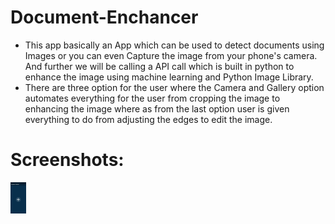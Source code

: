 # Document-Enchancer
* This app basically an App which can be used to detect documents using Images or you can even Capture the image from your phone's camera. And further we will be calling a API call which is built in python to enhance the image using machine learning and Python Image Library.
* There are three option for the user where the Camera and Gallery option automates everything for the user from cropping the image to enhancing the image where as from the last option user is given everything to do from adjusting the edges to edit the image.

# Screenshots:
<img src = 'Frontend/screenshots/1.jpg' height= '50'/> 
